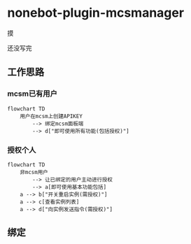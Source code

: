 # nonebot-plugin-mcsmanager

摸

还没写完

## 工作思路

### mcsm已有用户

```mermaid
flowchart TD
    用户在mcsm上创建APIKEY
        --> 绑定mcsm面板端
        --> d["即可使用所有功能(包括授权)"]
```

### 授权个人

```mermaid
flowchart TD
    非mcsm用户
        --> 让已绑定的用户主动进行授权
        --> a[即可使用基本功能包括]
    a --> b["开关重启实例(需授权)"]
    a --> c[查看实例列表]
    a --> d["向实例发送指令(需授权)"]
```

## 绑定